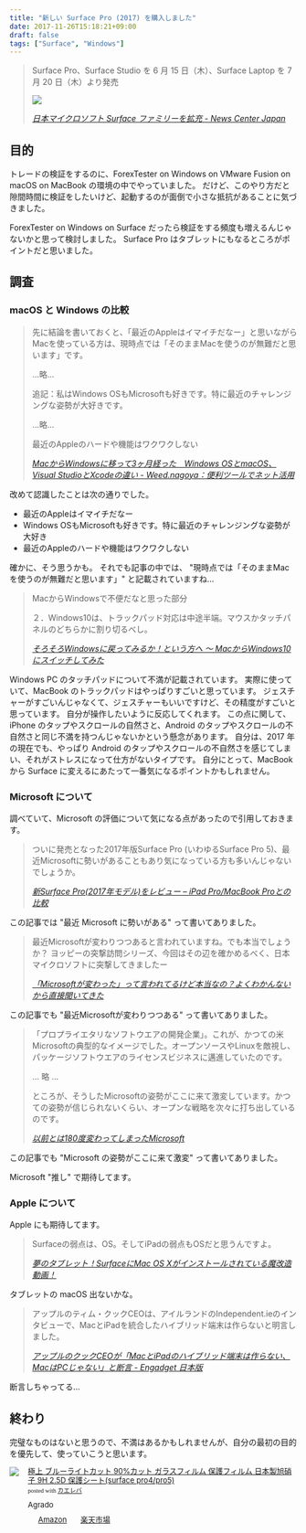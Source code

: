 ```yaml
---
title: "新しい Surface Pro (2017) を購入しました"
date: 2017-11-26T15:18:21+09:00
draft: false
tags: ["Surface", "Windows"]
---
```


> Surface Pro、Surface Studio を 6 月 15 日（木）、Surface Laptop を 7 月 20 日（木）より発売
>
> ![](https://ncmedia.azureedge.net/ncmedia/2017/05/170526_NR-featured-779x389.png)
>
> <cite>[日本マイクロソフト Surface ファミリーを拡充 - News Center Japan](https://news.microsoft.com/ja-jp/2017/05/26/surface/)</cite>

<!--more-->

## 目的

トレードの検証をするのに、ForexTester on Windows on VMware Fusion on macOS on MacBook の環境の中でやっていました。
だけど、このやり方だと隙間時間に検証をしたいけど、起動するのが面倒で小さな抵抗があることに気づきました。

ForexTester on Windows on Surface だったら検証をする頻度も増えるんじゃないかと思って検討しました。
Surface Pro はタブレットにもなるところがポイントだと思いました。

## 調査

### macOS と Windows の比較

> 先に結論を書いておくと、「最近のAppleはイマイチだなー」と思いながらMacを使っている方は、現時点では「そのままMacを使うのが無難だと思います」です。
>
> …略…
>
> 追記：私はWindows OSもMicrosoftも好きです。特に最近のチャレンジングな姿勢が大好きです。
>
> …略…
>
> 最近のAppleのハードや機能はワクワクしない
>
> <cite>[MacからWindowsに移って3ヶ月経った　Windows OSとmacOS、Visual StudioとXcodeの違い - Weed.nagoya：便利ツールでネット活用](http://www.weed.nagoya/entry/2017/07/23/135114)</cite>

改めて認識したことは次の通りでした。

* 最近のAppleはイマイチだなー
* Windows OSもMicrosoftも好きです。特に最近のチャレンジングな姿勢が大好き
* 最近のAppleのハードや機能はワクワクしない

確かに、そう思うかも。
それでも記事の中では、 "現時点では「そのままMacを使うのが無難だと思います」" と記載されていますね…

> MacからWindowsで不便だなと思った部分
>
> ２．Windows10は、トラックパッド対応は中途半端。マウスかタッチパネルのどちらかに割り切るべし。
>
> <cite>[そろそろWindowsに戻ってみるか！という方へ ～ MacからWindows10にスイッチしてみた](https://f-shin.net/fsgarage/4487)</cite>

Windows PC のタッチパッドについて不満が記載されています。
実際に使っていて、MacBook のトラックパッドはやっぱりすごいと思っています。
ジェスチャーがすごいんじゃなくて、ジェスチャーもいいですけど、その精度がすごいと思っています。
自分が操作したいように反応してくれます。
この点に関して、iPhone のタップやスクロールの自然さと、Android のタップやスクロールの不自然さと同じ不満を持つんじゃないかという懸念があります。
自分は、2017 年の現在でも、やっぱり Android のタップやスクロールの不自然さを感じてしまい、それがストレスになって仕方がないタイプです。
自分にとって、MacBook から Surface に変えるにあたって一番気になるポイントかもしれません。

### Microsoft について

調べていて、Microsoft の評価について気になる点があったので引用しておきます。

> ついに発売となった2017年版Surface Pro (いわゆるSurface Pro 5)、最近Microsoftに勢いがあることもあり気になっている方も多いんじゃないでしょうか。
>
> <cite>[新Surface Pro(2017年モデル)をレビュー – iPad Pro/MacBook Proとの比較 ](https://samnotes.net/surface-pro-2017-review)</cite>

この記事では "最近 Microsoft に勢いがある" って書いてありました。

> 最近Microsoftが変わりつつあると言われていますね。でも本当でしょうか？
ヨッピーの突撃訪問シリーズ、今回はその辺を確かめるべく、日本マイクロソフトに突撃してきましたー
>
> <cite>[「Microsoftが変わった」って言われてるけど本当なの？よくわかんないから直接聞いてきた ](https://codeiq.jp/magazine/2016/04/40275/)</cite>

この記事でも "最近Microsoftが変わりつつある" って書いてありました。

> 「プロプライエタリなソフトウエアの開発企業」。これが、かつての米Microsoftの典型的なイメージでした。オープンソースやLinuxを敵視し、パッケージソフトウエアのライセンスビジネスに邁進していたのです。
>
> ... 略 ...
>
> ところが、そうしたMicrosoftの姿勢がここに来て激変しています。かつての姿勢が信じられないくらい、オープンな戦略を次々に打ち出しているのです。
>
> <cite>[以前とは180度変わってしまったMicrosoft](http://itpro.nikkeibp.co.jp/atcl/watcher/14/334361/111900422/)</cite>

この記事でも "Microsoft の姿勢がここに来て激変" って書いてありました。

Microsoft "推し" で期待してます。

### Apple について

Apple にも期待してます。

> Surfaceの弱点は、OS。そしてiPadの弱点もOSだと思うんですよ。
>
> <cite>[夢のタブレット！SurfaceにMac OS Xがインストールされている魔改造動画！](https://wayohoo.com/mac/news/surface-running-os-x-video.html)</cite>

タブレットの macOS 出ないかな。

> アップルのティム・クックCEOは、アイルランドのIndependent.ieのインタビューで、MacとiPadを統合したハイブリッド端末は作らないと明言しました。
>
> <cite>[アップルのクックCEOが「MacとiPadのハイブリッド端末は作らない、MacはPCじゃない」と断言 - Engadget 日本版](http://japanese.engadget.com/2015/11/19/ceo-mac-ipad-mac-pc/)</cite>

断言しちゃってる…

## 終わり

完璧なものはないと思うので、不満はあるかもしれませんが、自分の最初の目的を優先して、使っていこうと思います。

<div class="kaerebalink-box" style="text-align:left;padding-bottom:20px;font-size:small;/zoom: 1;overflow: hidden;"><div class="kaerebalink-image" style="float:left;margin:0 15px 10px 0;"><a href="//af.moshimo.com/af/c/click?a_id=687511&p_id=170&pc_id=185&pl_id=4062&s_v=b5Rz2P0601xu&url=http%3A%2F%2Fwww.amazon.co.jp%2Fexec%2Fobidos%2FASIN%2FB01E5447P0%2Fref%3Dnosim" target="_blank" ><img src="https://images-fe.ssl-images-amazon.com/images/I/510Jb73rjKL._SL160_.jpg" style="border: none;" /></a><img src="//i.moshimo.com/af/i/impression?a_id=687511&p_id=170&pc_id=185&pl_id=4062" width="1" height="1" style="border:none;"></div><div class="kaerebalink-info" style="line-height:120%;/zoom: 1;overflow: hidden;"><div class="kaerebalink-name" style="margin-bottom:10px;line-height:120%"><a href="//af.moshimo.com/af/c/click?a_id=687511&p_id=170&pc_id=185&pl_id=4062&s_v=b5Rz2P0601xu&url=http%3A%2F%2Fwww.amazon.co.jp%2Fexec%2Fobidos%2FASIN%2FB01E5447P0%2Fref%3Dnosim" target="_blank" >極上 ブルーライトカット 90%カット ガラスフィルム 保護フィルム 日本製旭硝子 9H 2.5D 保護シート(surface pro4/pro5)</a><img src="//i.moshimo.com/af/i/impression?a_id=687511&p_id=170&pc_id=185&pl_id=4062" width="1" height="1" style="border:none;"><div class="kaerebalink-powered-date" style="font-size:8pt;margin-top:5px;font-family:verdana;line-height:120%">posted with <a href="http://kaereba.com" rel="nofollow" target="_blank">カエレバ</a></div></div><div class="kaerebalink-detail" style="margin-bottom:5px;"> Agrado     </div><div class="kaerebalink-link1" style="margin-top:10px;"><div class="shoplinkamazon" style="display:inline;margin-right:5px;background: url('//img.yomereba.com/kl.gif') 0 0 no-repeat;padding: 2px 0 2px 18px;white-space: nowrap;"><a href="//af.moshimo.com/af/c/click?a_id=687511&p_id=170&pc_id=185&pl_id=4062&s_v=b5Rz2P0601xu&url=http%3A%2F%2Fwww.amazon.co.jp%2Fgp%2Fsearch%3Fkeywords%3D%25E6%25A5%25B5%25E4%25B8%258A%2520%25E3%2583%2596%25E3%2583%25AB%25E3%2583%25BC%25E3%2583%25A9%25E3%2582%25A4%25E3%2583%2588%25E3%2582%25AB%25E3%2583%2583%25E3%2583%2588%2520surface%2520pro%26__mk_ja_JP%3D%25E3%2582%25AB%25E3%2582%25BF%25E3%2582%25AB%25E3%2583%258A" target="_blank" >Amazon</a><img src="//i.moshimo.com/af/i/impression?a_id=687511&p_id=170&pc_id=185&pl_id=4062" width="1" height="1" style="border:none;"></div><div class="shoplinkrakuten" style="display:inline;margin-right:5px;background: url('//img.yomereba.com/kl.gif') 0 -50px no-repeat;padding: 2px 0 2px 18px;white-space: nowrap;"><a href="//af.moshimo.com/af/c/click?a_id=687511&p_id=54&pc_id=54&pl_id=616&s_v=b5Rz2P0601xu&url=http%3A%2F%2Fsearch.rakuten.co.jp%2Fsearch%2Fmall%2F%25E6%25A5%25B5%25E4%25B8%258A%2520%25E3%2583%2596%25E3%2583%25AB%25E3%2583%25BC%25E3%2583%25A9%25E3%2582%25A4%25E3%2583%2588%25E3%2582%25AB%25E3%2583%2583%25E3%2583%2588%2520surface%2520pro%2F-%2Ff.1-p.1-s.1-sf.0-st.A-v.2%3Fx%3D0" target="_blank" >楽天市場</a><img src="//i.moshimo.com/af/i/impression?a_id=687511&p_id=54&pc_id=54&pl_id=616" width="1" height="1" style="border:none;"></div></div></div><div class="booklink-footer" style="clear: left"></div></div>
